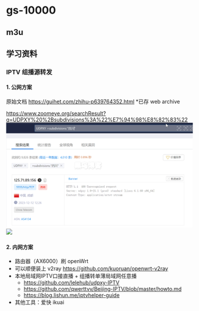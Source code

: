 # gs-10000

## m3u

## 学习资料

### IPTV 组播源转发

#### 1. 公网方案

原始文档 https://guihet.com/zhihu-p639764352.html
*已存 web archive

https://www.zoomeye.org/searchResult?q=UDPXY%20%2Bsubdivisions%3A%22%E7%94%98%E8%82%83%22
![](./assets/01-01.png)
![](./assets/01-02.gif)

#### 2. 内网方案

- 路由器（AX6000）刷 openWrt
- 可以顺便装上 v2ray https://github.com/kuoruan/openwrt-v2ray
- 本地局域网IPTV口接直播 + 组播转单薄局域网任意播
    - https://github.com/lelehub/udpxy-IPTV
    - https://github.com/qwerttvv/Beijing-IPTV/blob/master/howto.md
    - https://blog.lishun.me/iptvhelper-guide
- 其他工具：爱快 ikuai